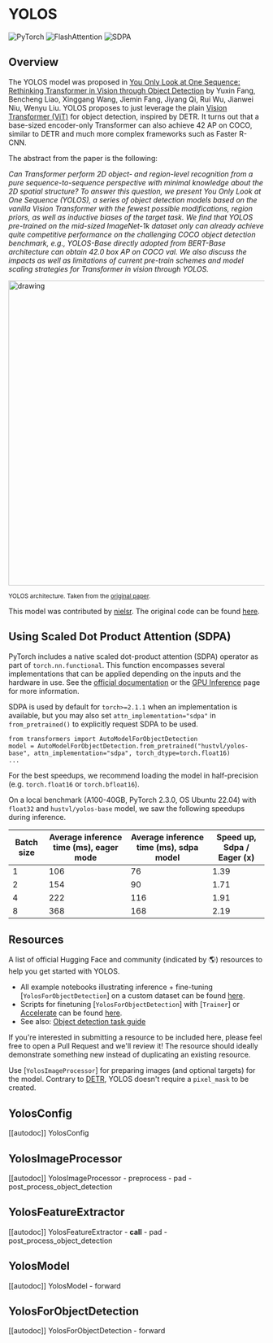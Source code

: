 <!--Copyright 2022 The HuggingFace Team. All rights reserved.

Licensed under the Apache License, Version 2.0 (the "License"); you may not use this file except in compliance with
the License. You may obtain a copy of the License at

http://www.apache.org/licenses/LICENSE-2.0

Unless required by applicable law or agreed to in writing, software distributed under the License is distributed on
an "AS IS" BASIS, WITHOUT WARRANTIES OR CONDITIONS OF ANY KIND, either express or implied. See the License for the
specific language governing permissions and limitations under the License.

⚠️ Note that this file is in Markdown but contain specific syntax for our doc-builder (similar to MDX) that may not be
rendered properly in your Markdown viewer.

-->

# YOLOS

<div class="flex flex-wrap space-x-1">
<img alt="PyTorch" src="https://img.shields.io/badge/PyTorch-DE3412?style=flat&logo=pytorch&logoColor=white">
<img alt="FlashAttention" src="https://img.shields.io/badge/%E2%9A%A1%EF%B8%8E%20FlashAttention-eae0c8?style=flat">
<img alt="SDPA" src="https://img.shields.io/badge/SDPA-DE3412?style=flat&logo=pytorch&logoColor=white">
</div>

## Overview

The YOLOS model was proposed in [You Only Look at One Sequence: Rethinking Transformer in Vision through Object Detection](https://arxiv.org/abs/2106.00666) by Yuxin Fang, Bencheng Liao, Xinggang Wang, Jiemin Fang, Jiyang Qi, Rui Wu, Jianwei Niu, Wenyu Liu.
YOLOS proposes to just leverage the plain [Vision Transformer (ViT)](vit) for object detection, inspired by DETR. It turns out that a base-sized encoder-only Transformer can also achieve 42 AP on COCO, similar to DETR and much more complex frameworks such as Faster R-CNN.

The abstract from the paper is the following:

*Can Transformer perform 2D object- and region-level recognition from a pure sequence-to-sequence perspective with minimal knowledge about the 2D spatial structure? To answer this question, we present You Only Look at One Sequence (YOLOS), a series of object detection models based on the vanilla Vision Transformer with the fewest possible modifications, region priors, as well as inductive biases of the target task. We find that YOLOS pre-trained on the mid-sized ImageNet-1k dataset only can already achieve quite competitive performance on the challenging COCO object detection benchmark, e.g., YOLOS-Base directly adopted from BERT-Base architecture can obtain 42.0 box AP on COCO val. We also discuss the impacts as well as limitations of current pre-train schemes and model scaling strategies for Transformer in vision through YOLOS.*

<img src="https://huggingface.co/datasets/huggingface/documentation-images/resolve/main/yolos_architecture.png"
alt="drawing" width="600"/>

<small> YOLOS architecture. Taken from the <a href="https://arxiv.org/abs/2106.00666">original paper</a>.</small>

This model was contributed by [nielsr](https://huggingface.co/nielsr). The original code can be found [here](https://github.com/hustvl/YOLOS).

## Using Scaled Dot Product Attention (SDPA)

PyTorch includes a native scaled dot-product attention (SDPA) operator as part of `torch.nn.functional`. This function 
encompasses several implementations that can be applied depending on the inputs and the hardware in use. See the 
[official documentation](https://pytorch.org/docs/stable/generated/torch.nn.functional.scaled_dot_product_attention.html) 
or the [GPU Inference](https://huggingface.co/docs/transformers/main/en/perf_infer_gpu_one#pytorch-scaled-dot-product-attention)
page for more information.

SDPA is used by default for `torch>=2.1.1` when an implementation is available, but you may also set 
`attn_implementation="sdpa"` in `from_pretrained()` to explicitly request SDPA to be used.

```
from transformers import AutoModelForObjectDetection
model = AutoModelForObjectDetection.from_pretrained("hustvl/yolos-base", attn_implementation="sdpa", torch_dtype=torch.float16)
...
```

For the best speedups, we recommend loading the model in half-precision (e.g. `torch.float16` or `torch.bfloat16`).

On a local benchmark (A100-40GB, PyTorch 2.3.0, OS Ubuntu 22.04) with `float32` and `hustvl/yolos-base` model, we saw the following speedups during inference.

|   Batch size |   Average inference time (ms), eager mode |   Average inference time (ms), sdpa model |   Speed up, Sdpa / Eager (x) |
|--------------|-------------------------------------------|-------------------------------------------|------------------------------|
|            1 |                                       106 |                                        76 |                      1.39 |
|            2 |                                       154 |                                        90 |                      1.71 |
|            4 |                                       222 |                                       116 |                      1.91 |
|            8 |                                       368 |                                       168 |                      2.19 |

## Resources

A list of official Hugging Face and community (indicated by 🌎) resources to help you get started with YOLOS.

<PipelineTag pipeline="object-detection"/>

- All example notebooks illustrating inference + fine-tuning [`YolosForObjectDetection`] on a custom dataset can be found [here](https://github.com/NielsRogge/Transformers-Tutorials/tree/master/YOLOS).
- Scripts for finetuning [`YolosForObjectDetection`] with [`Trainer`] or [Accelerate](https://huggingface.co/docs/accelerate/index) can be found [here](https://github.com/huggingface/transformers/tree/main/examples/pytorch/object-detection).
- See also: [Object detection task guide](../tasks/object_detection)

If you're interested in submitting a resource to be included here, please feel free to open a Pull Request and we'll review it! The resource should ideally demonstrate something new instead of duplicating an existing resource.

<Tip>

Use [`YolosImageProcessor`] for preparing images (and optional targets) for the model. Contrary to [DETR](detr), YOLOS doesn't require a `pixel_mask` to be created.

</Tip>

## YolosConfig

[[autodoc]] YolosConfig

## YolosImageProcessor

[[autodoc]] YolosImageProcessor
    - preprocess
    - pad
    - post_process_object_detection

## YolosFeatureExtractor

[[autodoc]] YolosFeatureExtractor
    - __call__
    - pad
    - post_process_object_detection

## YolosModel

[[autodoc]] YolosModel
    - forward

## YolosForObjectDetection

[[autodoc]] YolosForObjectDetection
    - forward
